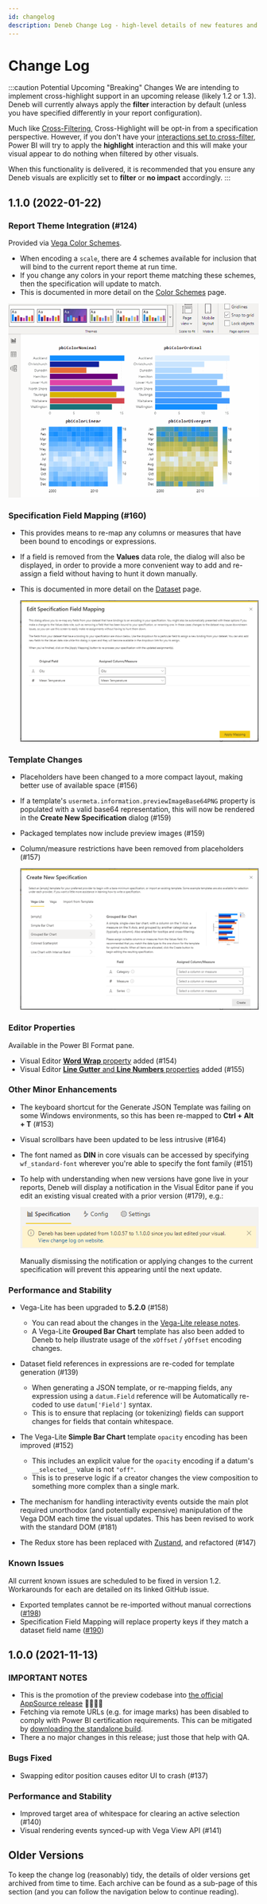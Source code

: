 ```yaml
---
id: changelog
description: Deneb Change Log - high-level details of new features and fixes for each version
---
```


# Change Log

:::caution Potential Upcoming "Breaking" Changes
We are intending to implement cross-highlight support in an upcoming release (likely 1.2 or 1.3). Deneb will currently always apply the **filter** interaction by default (unless you have specified differently in your report configuration).

Much like [Cross-Filtering](interactivity-selection), Cross-Highlight will be opt-in from a specification perspective. However, if you don't have your [interactions set to cross-filter](https://docs.microsoft.com/en-us/power-bi/create-reports/service-reports-visual-interactions#change-the-interaction-behavior), Power BI will try to apply the **highlight** interaction and this will make your visual appear to do nothing when filtered by other visuals.

When this functionality is delivered, it is recommended that you ensure any Deneb visuals are explicitly set to **filter** or **no impact** accordingly.
:::

## 1.1.0 (2022-01-22)

### Report Theme Integration (#124)

Provided via [Vega Color Schemes](https://vega.github.io/vega/docs/schemes/).

- When encoding a `scale`, there are 4 schemes available for inclusion that will bind to the current report theme at run time.
- If you change any colors in your report theme matching these schemes, then the specification will update to match.
- This is documented in more detail on the [Color Schemes](schemes) page.

![If using the new schemes when encoding a color scale, these will live-bind to the currently selected report theme.](/img/changelog/1.1.0/theme-changes.gif "If using the new schemes when encoding a color scale, these will live-bind to the currently selected report theme.")

### Specification Field Mapping (#160)

- This provides means to re-map any columns or measures that have been bound to encodings or expressions.
- If a field is removed from the **Values** data role, the dialog will also be displayed, in order to provide a more convenient way to add and re-assign a field without having to hunt it down manually.
- This is documented in more detail on the [Dataset](dataset#edit-specification-field-mapping) page.

  ![Example of the Edit Specification Field Mapping dialog, which allows you to change the allocation of any fields from the dataset that are used in encodings or expressions within your specification.](/img/changelog/1.1.0/edit-mapping.png "Example of the Edit Specification Field Mapping dialog, which allows you to change the allocation of any fields from the dataset that are used in encodings or expressions within your specification.")

### Template Changes

- Placeholders have been changed to a more compact layout, making better use of available space (#156)
- If a template's `usermeta.information.previewImageBase64PNG` property is populated with a valid base64 representation, this will now be rendered in the **Create New Specification** dialog (#159)
- Packaged templates now include preview images (#159)
- Column/measure restrictions have been removed from placeholders (#157)

  ![Example of template changes in 1.1.0.](/img/changelog/1.1.0/template-changes.png "Example of template changes in 1.1.0.")

### Editor Properties

Available in the Power BI Format pane.

- Visual Editor [**Word Wrap** property](visual-editor#word-wrap) added (#154)
- Visual Editor [**Line Gutter** and **Line Numbers** properties](visual-editor#line-gutter--line-numbers) added (#155)

### Other Minor Enhancements

- The keyboard shortcut for the Generate JSON Template was failing on some Windows environments, so this has been re-mapped to **Ctrl + Alt + T** (#153)
- Visual scrollbars have been updated to be less intrusive (#164)
- The font named as **DIN** in core visuals can be accessed by specifying `wf_standard-font` wherever you're able to specify the font family (#151)
- To help with understanding when new versions have gone live in your reports, Deneb will display a notification in the Visual Editor pane if you edit an existing visual created with a prior version (#179), e.g.:

  ![Example of version change notification in the Visual Editor pane.](/img/changelog/1.1.0/update-notification.png "Example of version change notification in the Visual Editor pane.")

  Manually dismissing the notification or applying changes to the current specification will prevent this appearing until the next update.

### Performance and Stability

- Vega-Lite has been upgraded to **5.2.0** (#158)

  - You can read about the changes in the [Vega-Lite release notes](https://github.com/vega/vega-lite/releases/tag/v5.2.0).
  - A Vega-Lite **Grouped Bar Chart** template has also been added to Deneb to help illustrate usage of the `xOffset` / `yOffset` encoding changes.

- Dataset field references in expressions are re-coded for template generation (#139)

  - When generating a JSON template, or re-mapping fields, any expression using a `datum.Field` reference will be Automatically re-coded to use `datum['Field']` syntax.
  - This is to ensure that replacing (or tokenizing) fields can support changes for fields that contain whitespace.

- The Vega-Lite **Simple Bar Chart** template `opacity` encoding has been improved (#152)

  - This includes an explicit value for the `opacity` encoding if a datum's `__selected__` value is not `"off"`.
  - This is to preserve logic if a creator changes the view composition to something more complex than a single mark.

- The mechanism for handling interactivity events outside the main plot required unorthodox (and potentially expensive) manipulation of the Vega DOM each time the visual updates. This has been revised to work with the standard DOM (#181)

- The Redux store has been replaced with [Zustand](https://github.com/pmndrs/zustand), and refactored (#147)

### Known Issues

All current known issues are scheduled to be fixed in version 1.2. Workarounds for each are detailed on its linked GitHub issue.

- Exported templates cannot be re-imported without manual corrections ([#198](https://github.com/deneb-viz/deneb/issues/198))
- Specification Field Mapping will replace property keys if they match a dataset field name ([#190](https://github.com/deneb-viz/deneb/issues/190))

## 1.0.0 (2021-11-13)

### IMPORTANT NOTES

- This is the promotion of the preview codebase into [the official AppSource release](https://appsource.microsoft.com/en-us/product/power-bi-visuals/coacervolimited1596856650797.deneb) 🎉🎉🎉🎉
- Fetching via remote URLs (e.g. for image marks) has been disabled to comply with Power BI certification requirements. This can be mitigated by [downloading the standalone build](getting-started#standalone-version).
- There a no major changes in this release; just those that help with QA.

### Bugs Fixed

- Swapping editor position causes editor UI to crash (#137)

### Performance and Stability

- Improved target area of whitespace for clearing an active selection (#140)
- Visual rendering events synced-up with Vega View API (#141)

## Older Versions

To keep the change log (reasonably) tidy, the details of older versions get archived from time to time. Each archive can be found as a sub-page of this section (and you can follow the navigation below to continue reading).
